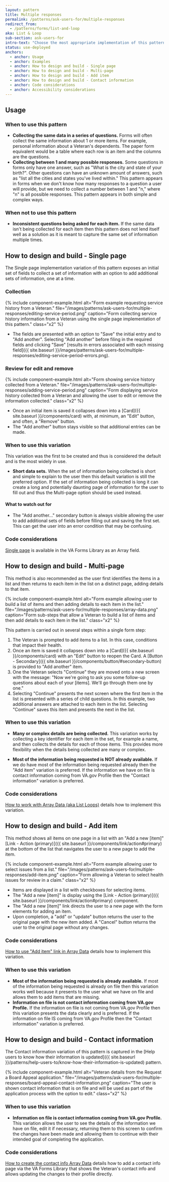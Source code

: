 ```yaml
---
layout: pattern
title: Multiple responses
permalink: /patterns/ask-users-for/multiple-responses
redirect_from:
  - /patterns/forms/list-and-loop
aka: List & Loop
sub-section: ask-users-for
intro-text: "Choose the most appropriate implementation of this pattern in forms when we need to collect more than one response from a user." 
status: use-deployed
anchors:
  - anchor: Usage
  - anchor: Examples
  - anchor: How to design and build - Single page
  - anchor: How to design and build - Multi-page
  - anchor: How to design and build - Add item
  - anchor: How to design and build - Contact information
  - anchor: Code considerations
  - anchor: Accessibility considerations
---
```


## Usage 

### When to use this pattern

* **Collecting the same data in a series of questions.** Forms will often collect the same information about 1 or more items. For example, personal information about a Veteran's dependents. The paper form equivalent would be a table where each row is an item and the columns are the questions.
* **Collecting between 1 and many possible responses.** Some questions in forms only have one answer, such as "What is the city and state of your birth?". Other questions can have an unknown amount of answers, such as "list all the cities and states you've lived within." This pattern appears in forms when we don't know how many responses to a question a user will provide, but we need to collect a number between 1 and "n," where "n" is all possible responses. This pattern appears in both simple and complex ways.

### When not to use this pattern

* **Inconsistent questions being asked for each item.** If the same data isn't being collected for each item then this pattern does not lend itself well as a solution as it is meant to capture the same set of information multiple times.

## How to design and build - Single page

The Single page implementation variation of this pattern exposes an initial set of fields to collect a set of information with an option to add additional sets of information, one at a time. 

### Collection

{% include component-example.html alt="Form example requesting service history from a Veteran." file="/images/patterns/ask-users-for/multiple-responses/editing-service-period.png" caption="Form collecting service history information from a Veteran using the single page implementation of this pattern." class="x2" %}

* The fields are presented with an option to "Save" the initial entry and to "Add another". Selecting "Add another" before filing in the required fields and clicking "Save" [results in errors associated with each missing field]({{ site.baseurl }}/images/patterns/ask-users-for/multiple-responses/editing-service-period-errors.png).

### Review for edit and remove

{% include component-example.html alt="Form showing service history collected from a Veteran." file="/images/patterns/ask-users-for/multiple-responses/adding-service-period.png" caption="Form displaying service history collected from a Veteran and allowing the user to edit or remove the information collected." class="x2" %}

* Once an initial item is saved it collapses down into a [Card]({{ site.baseurl }}/components/card) with, at minimum, an "Edit" button, and often, a "Remove" button. 
* The "Add another" button stays visible so that additional entries can be made.

### When to use this variation

This variation was the first to be created and thus is considered the default and is the most widely in use. 

* **Short data sets.** When the set of information being collected is short and simple to explain to the user then this default variation is still the preferred option. If the set of information being collected is long it can create a long and potentially daunting page of information for the user to fill out and thus the Multi-page option should be used instead.

#### What to watch out for 

* The "Add another..." secondary button is always visible allowing the user to add additional sets of fields before filling out and saving the first set. This can get the user into an error condition that may be confusing.

### Code considerations

[Single page](https://depo-platform-documentation.scrollhelp.site/developer-docs/va-forms-library-using-form-widgets-and-fields#VAFormsLibrary-UsingFormWidgetsandFields-Arrayfield) is available in the VA Forms Library as an Array field.

## How to design and build - Multi-page

This method is also recommended as the user first identifies the items in a list and then returns to each item in the list on a distinct page, adding details to that item.

{% include component-example.html alt="Form example allowing user to build a list of items and then adding details to each item in the list." file="/images/patterns/ask-users-for/multiple-responses/array-data.png" caption="Form sub-steps that allow a Veteran to build a list of items and then add details to each item in the list." class="x2" %}

This pattern is carried out in several steps within a single form step:

1. The Veteran is prompted to add items to a list. In this case, conditions that impact their health.
2. Once an item is saved it collapses down into a [Card]({{ site.baseurl }}/components/card) with an "Edit" button to reopen the Card. A [Button - Secondary]({{ site.baseurl }}/components/button/#secondary-button) is provided to "Add another" item.
3. One the Veteran selects "Continue" they are moved onto a new screen with the message: "Now we're going to ask you some follow-up questions about each of your [items]. We'll go through them one by one."
4. Selecting "Continue" presents the next screen where the first item in the list is presented with a series of child questions. In this example, two additional answers are attached to each item in the list. Selecting "Continue" saves this item and presents the next in the list.

### When to use this variation

* **Many or complex details are being collected.** This variation works by collecting a key identifier for each item in the set, for example a name, and then collects the details for each of those items. This provides more flexibility when the details being collected are many or complex.  

* **Most of the information being requested is NOT already available.** If we do have most of the information being requested already then the "Add item" variation is preferred. If the information we have on file is contact information coming from VA.gov Profile then the "Contact information" variation is preferred.

### Code considerations

[How to work with Array Data (aka List Loops)](https://depo-platform-documentation.scrollhelp.site/developer-docs/va-forms-library-how-to-work-with-array-data-aka-l) details how to implement this variation.

## How to design and build - Add item

This method shows all items on one page in a list with an "Add a new [item]" [Link - Action (primary)]({{ site.baseurl }}/components/link/action#primary) at the bottom of the list that navigates the user to a new page to add the item. 

{% include component-example.html alt="Form example allowing user to select issues from a list." file="/images/patterns/ask-users-for/multiple-responses/add-item.png" caption="Form allowing a Veteran to select health issues for review in a claim." class="x2" %}

* Items are displayed in a list with checkboxes for selecting items.
* The "Add a new [item]" is display using the [Link - Action (primary)]({{ site.baseurl }}/components/link/action#primary) component.
* The "Add a new [item]" link directs the user to a new page with the form elements for adding an item. 
* Upon completion, a "add" or "update" button returns the user to the original page with the new item added. A "Cancel" button returns the user to the original page without any changes. 

### Code considerations

[How to use "Add item" link in Array Data](https://depo-platform-documentation.scrollhelp.site/developer-docs/va-forms-library-how-to-use-add-item-link-in-array) details how to implement this variation.

### When to use this variation

* **Most of the information being requested is already available.** If most of the information being requested is already on file then this variation works well because it presents to the user what we have on file and allows them to add items that are missing.
* **Information on file is not contact information coming from VA.gov Profile.** If the information on file is not coming from VA.gov Profile then this variation presents the data clearly and is preferred. If the information on file IS coming from VA.gov Profile then the "Contact information" variation is preferred.

## How to design and build - Contact information 

The Contact information variation of this pattern is captured in the [Help users to know how their information is updated]({{ site.baseurl }}/patterns/help-users-to/know-how-their-information-is-updated) pattern. 

{% include component-example.html alt="Veteran details from the Request a Board Appeal application." file="/images/patterns/ask-users-for/multiple-responses/board-appeal-contact-information.png" caption="The user is shown contact information that is on file and will be used as part of the application process with the option to edit." class="x2" %}

### When to use this variation

* **Information on file is contact information coming from VA.gov Profile.** This variation allows the user to see the details of the information we have on file, edit it if necessary, returning them to this screen to confirm the changes have been made and allowing them to continue with their intended goal of completing the application.

### Code considerations

[How to create the contact info Array Data](https://depo-platform-documentation.scrollhelp.site/developer-docs/va-forms-library-how-to-create-the-contact-info-ar) details how to add a contact info page via the VA Forms Library that shows the Veteran's contact info and allows updating the changes to their profile directly. 
